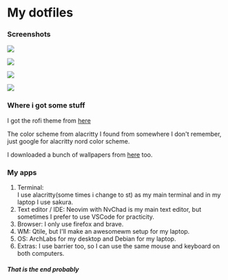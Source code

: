 # My dotfiles


### Screenshots
![](https://github.com/kuribOwOh/mydotfiles/tree/main/screenshots/desktop.png)

![](https://github.com/kuribOwOh/mydotfiles/tree/main/screenshots/workflow.png)

![](https://github.com/kuribOwOh/mydotfiles/tree/main/screenshots/rofi.png)

![](https://github.com/kuribOwOh/mydotfiles/tree/main/screenshots/random.png)

### Where i got some stuff

I got the rofi theme from [here](https://github.com/undiabler/nord-rofi-theme)

The color scheme from alacritty I found from somewhere I don't remember, just google for alacritty nord color scheme.

I downloaded a bunch of wallpapers from [here](https://github.com/linuxdotexe/nordic-wallpapers) too.

### My apps
1. Terminal:  
I use alacritty(some times i change to st) as my main terminal and in my laptop I use sakura.
2. Text editor / IDE:
Neovim with NvChad is my main text editor, but sometimes I prefer to use VSCode for practicity.
3. Browser:
I only use firefox and brave.
4. WM:
Qtile, but I'll make an awesomewm setup for my laptop.
5. OS:
ArchLabs for my desktop and Debian for my laptop.
6. Extras:
I use barrier too, so I can use the same mouse and keyboard on both computers. 
##### *That is the end probably*

